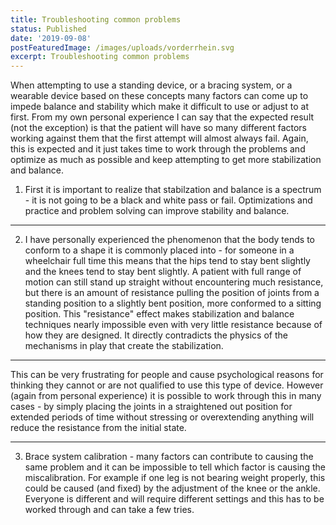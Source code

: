 ```yaml
---
title: Troubleshooting common problems
status: Published
date: '2019-09-08'
postFeaturedImage: /images/uploads/vorderrhein.svg
excerpt: Troubleshooting common problems
---
```

When attempting to use a standing device, or a bracing system, or a wearable device based on these concepts many factors can come up to impede balance and stability which make it difficult to use or adjust to at first. From my own personal experience I can say that the expected result (not the exception) is that the patient will have so many different factors working against them that the first attempt will almost always fail. Again, this is expected and it just takes time to work through the problems and optimize as much as possible and keep attempting to get more stabilization and balance.

1. First it is important to realize that stabilzation and balance is a spectrum - it is not going to be a black and white pass or fail. Optimizations and practice and problem solving can improve stability and balance.

___

2. I have personally experienced the phenomenon that the body tends to conform to a shape it is commonly placed into - for someone in a wheelchair full time this means that the hips tend to stay bent slightly and the knees tend to stay bent slightly. A patient with full range of motion can still stand up straight without encountering much resistance, but there is an amount of resistance pulling the position of joints from a standing position to a slightly bent position, more conformed to a sitting position. This "resistance" effect makes stabilization and balance techniques nearly impossible even with very little resistance because of how they are designed. It directly contradicts the physics of the mechanisms in play that create the stabilization. 

___ 

This can be very frustrating for people and cause psychological reasons for thinking they cannot or are not qualified to use this type of device. However (again from personal experience) it is possible to work through this in many cases - by simply placing the joints in a straightened out position for extended periods of time without stressing or overextending anything will reduce the resistance from the initial state. 

___

3. Brace system calibration - many factors can contribute to causing the same problem and it can be impossible to tell which factor is causing the miscalibration. For example if one leg is not bearing weight properly, this could be caused (and fixed) by the adjustment of the knee or the ankle. Everyone is different and will require different settings and this has to be worked through and can take a few tries.
